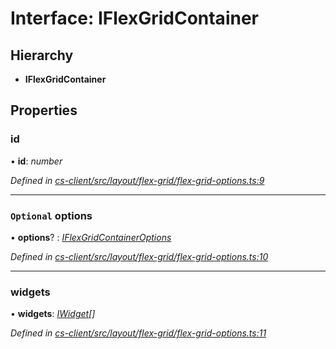 # Interface: IFlexGridContainer

## Hierarchy

* **IFlexGridContainer**

## Properties

###  id

• **id**: *number*

*Defined in [cs-client/src/layout/flex-grid/flex-grid-options.ts:9](https://github.com/TNOCS/csnext/blob/99cbd46d/packages/cs-client/src/layout/flex-grid/flex-grid-options.ts#L9)*

___

### `Optional` options

• **options**? : *[IFlexGridContainerOptions](_cs_client_src_layout_flex_grid_flex_grid_options_.iflexgridcontaineroptions.md)*

*Defined in [cs-client/src/layout/flex-grid/flex-grid-options.ts:10](https://github.com/TNOCS/csnext/blob/99cbd46d/packages/cs-client/src/layout/flex-grid/flex-grid-options.ts#L10)*

___

###  widgets

• **widgets**: *[IWidget](_cs_core_src_widget_widget_.iwidget.md)[]*

*Defined in [cs-client/src/layout/flex-grid/flex-grid-options.ts:11](https://github.com/TNOCS/csnext/blob/99cbd46d/packages/cs-client/src/layout/flex-grid/flex-grid-options.ts#L11)*
